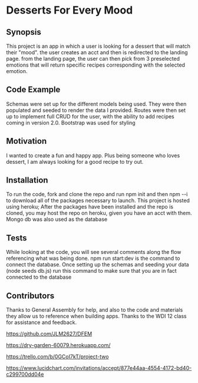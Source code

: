 # Desserts For Every Mood



## Synopsis

This project is an app in which a user is looking for a dessert that will match their "mood". the user creates an acct and then is redirected to the landing page. from the landing page, the user can then pick from 3 preselected emotions that will return specific recipes corresponding with the selected emotion. 

## Code Example

Schemas were set up for the different models being used. They were then populated and seeded to render the data I provided. Routes were then set up to implement full CRUD for the user, with the ability to add recipes coming in version 2.0. Bootstrap was used for styling

## Motivation

I wanted to create a fun and happy app. Plus being someone who loves dessert, I am always looking for a good recipe to try out.

## Installation

To run the code, fork and clone the repo and run npm init and then npm --i to download all of the packages necessary to launch. This project is hosted using heroku; After the packages have been installed and the repo is cloned, you may host the repo on heroku, given you have an acct with them. Mongo db was also used as the database

## Tests

While looking at the code, you will see several comments along the flow referencing what was being done. npm run start:dev is the command to connect the database. Once setting up the schemas and seeding your data (node seeds db.js) run this command to make sure that you are in fact connected to the database

## Contributors

Thanks to General Assembly for help, and also to the code and materials they allow us to reference when building apps. Thanks to the WDI 12 class for assistance and feedback.

https://github.com/JLM2627/DFEM

https://dry-garden-60079.herokuapp.com/

https://trello.com/b/0GCoI7kT/project-two

https://www.lucidchart.com/invitations/accept/877e44aa-4554-4172-bd40-c299700dd04e






